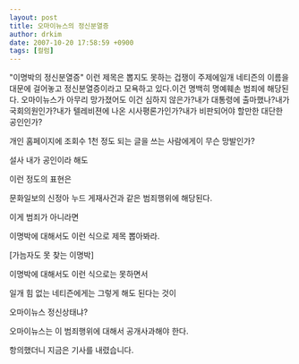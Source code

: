 ```yaml
---
layout: post
title: 오마이뉴스의 정신분열증
author: drkim
date: 2007-10-20 17:58:59 +0900
tags: [컬럼]
---
```


  "이명박의 정신분열증" 이런 제목은 뽑지도 못하는 겁쟁이 주제에일개 네티즌의 이름을 대문에 걸어놓고 정신분열증이라고 모욕하고 있다.이건 명백히 명예훼손 범죄에 해당된다. 오마이뉴스가 아무리 망가졌어도 이건 심하지 않은가?내가 대통령에 출마했나?내가 국회의원인가?내가 텔레비젼에 나온 시사평론가인가?내가 비판되어야 할만한 대단한 공인인가?



  개인 홈페이지에 조회수 1천 정도 되는 글을 쓰는 사람에게이 무슨 망발인가?



  설사 내가 공인이라 해도



  이런 정도의 표현은



  문화일보의 신정아 누드 게재사건과 같은 범죄행위에 해당된다.



  이게 범죄가 아니라면



  이명박에 대해서도 이런 식으로 제목 뽑아봐라.






  [가늠자도 못 찾는 이명박]



  이명박에 대해서도 이런 식으로는 못하면서



  일개 힘 없는 네티즌에게는 그렇게 해도 된다는 것이



  오마이뉴스 정신상태냐?



  오마이뉴스는 이 범죄행위에 대해서 공개사과해야 한다.






항의했더니 지금은 기사를 내렸습니다.